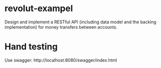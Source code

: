 # revolut-exampel
Design and implement a RESTful API (including data model and the backing implementation) for money transfers between accounts.

# Hand testing

Use swagger: http://localhost:8080/swagger/index.html
